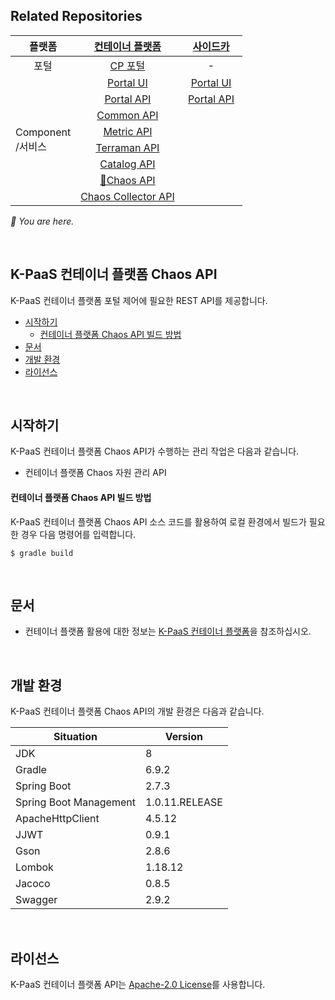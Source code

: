 ## Related Repositories

<table>
<thead>
  <tr>
    <th>플랫폼</th>
    <th><a href="https://github.com/K-PaaS/cp-deployment">컨테이너 플랫폼</a></th>
    <th>&nbsp;&nbsp;&nbsp;<a href="https://github.com/K-PaaS/sidecar-deployment.git">사이드카</a>&nbsp;&nbsp;&nbsp;</th>
  </tr>
</thead>
<tbody>
  <tr>
    <td align="center">포털</td>
    <td align="center"><a href="https://github.com/K-PaaS/cp-portal-release">CP 포털</a></td>
    <td align="center">-</td>
  </tr>
  <tr>
    <td rowspan="8">Component <br>/서비스</td>
    <td align="center"><a href="https://github.com/K-PaaS/cp-portal-ui">Portal UI</a></td>
    <td align="center"><a href="https://github.com/K-PaaS/sidecar-portal-ui">Portal UI</a></td>
  </tr>
  <tr>
    <td align="center"><a href="https://github.com/K-PaaS/cp-portal-api">Portal API</a></td>
    <td align="center"><a href="https://github.com/K-PaaS/sidecar-portal-api">Portal API</a></td>
  </tr>
  <tr>
    <td align="center"><a href="https://github.com/K-PaaS/cp-portal-common-api">Common API</a></td>
    <td align="center"></td>
  </tr>
  <tr>
    <td align="center"><a href="https://github.com/K-PaaS/cp-metrics-api">Metric API</a></td>
    <td align="center"></td>
  </tr>
  <tr>
    <td align="center"><a href="https://github.com/K-PaaS/cp-terraman">Terraman API</a></td>
    <td align="center"></td>
  </tr>
  <tr>
    <td align="center"><a href="https://github.com/K-PaaS/cp-catalog-api">Catalog API</a></td>
    <td align="center"></td>
  </tr>
  <tr>
    <td align="center"><a href="https://github.com/K-PaaS/cp-chaos-api">🚩Chaos API</a></td>
    <td align="center"></td>
  </tr>
  <tr>
    <td align="center"><a href="https://github.com/K-PaaS/cp-chaos-collector">Chaos Collector API</a></td>
    <td align="center"></td>
  </tr>
</tbody></table>

<i>🚩 You are here.</i>

<br>

## K-PaaS 컨테이너 플랫폼 Chaos API

K-PaaS 컨테이너 플랫폼 포털 제어에 필요한 REST API를 제공합니다.

- [시작하기](#시작하기)
    - [컨테이너 플랫폼 Chaos API 빌드 방법](#컨테이너-플랫폼-chaos-api-빌드-방법)
- [문서](#문서)
- [개발 환경](#개발-환경)
- [라이선스](#라이선스)

<br> 

## 시작하기

K-PaaS 컨테이너 플랫폼 Chaos API가 수행하는 관리 작업은 다음과 같습니다.

- 컨테이너 플랫폼 Chaos 자원 관리 API

#### 컨테이너 플랫폼 Chaos API 빌드 방법

K-PaaS 컨테이너 플랫폼 Chaos API 소스 코드를 활용하여 로컬 환경에서 빌드가 필요한 경우 다음 명령어를 입력합니다.

```
$ gradle build
```

<br>

## 문서

- 컨테이너 플랫폼 활용에 대한 정보는 [K-PaaS 컨테이너 플랫폼](https://github.com/K-PaaS/container-platform)을 참조하십시오.

<br>

## 개발 환경

K-PaaS 컨테이너 플랫폼 Chaos API의 개발 환경은 다음과 같습니다.

| Situation              | Version        |
|------------------------|----------------|
| JDK                    | 8              |
| Gradle                 | 6.9.2          |
| Spring Boot            | 2.7.3          |
| Spring Boot Management | 1.0.11.RELEASE |
| ApacheHttpClient       | 4.5.12         |
| JJWT                   | 0.9.1          |
| Gson                   | 2.8.6          |
| Lombok		               | 1.18.12        |
| Jacoco		               | 0.8.5          |
| Swagger	               | 2.9.2          |

<br>

## 라이선스

K-PaaS 컨테이너 플랫폼 API는 [Apache-2.0 License](http://www.apache.org/licenses/LICENSE-2.0)를 사용합니다.